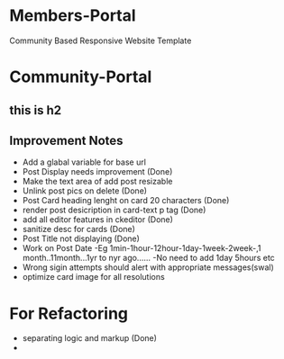 # Members-Portal
Community Based Responsive Website Template
# Community-Portal
## this is h2


## Improvement Notes

- Add a glabal variable for base url 
- Post Display needs improvement (Done)
- Make the text area of add post resizable
- Unlink post pics on delete (Done)
- Post Card heading lenght on card 20 characters (Done)
- render post desicription in card-text p tag (Done)
- add all editor features in ckeditor (Done)
- sanitize desc for cards (Done)
- Post Title not displaying (Done)
- Work on Post Date
  -Eg 1min-1hour-12hour-1day-1week-2week-,1 month..11month...1yr to nyr ago......
  -No need to add 1day 5hours etc
- Wrong sigin attempts should alert with appropriate messages(swal)
- optimize card image for all resolutions



# For Refactoring 

- separating logic and markup (Done)
- 